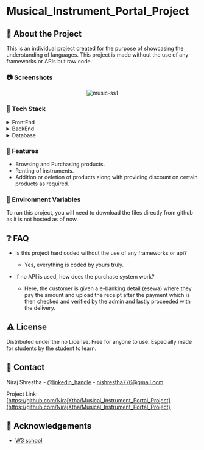 # Musical_Instrument_Portal_Project


<!-- About the Project -->
## :star2: About the Project
This is an individual project created for the purpose of showcasing the understanding of languages. This project is made without the use of any frameworks or APIs but raw code.

<!-- Screenshots -->
### :camera: Screenshots

<div align="center"> 
  <img src="https://i.ibb.co/fkX8b8d/music-ss1.png" alt="music-ss1" border="0" />
</div>


<!-- TechStack -->
### :space_invader: Tech Stack

<details>
  <summary>FrontEnd</summary>
  <ul>
    <li><a href="#">JavaScript</a></li>
    <li><a href="#">HTML</a></li>
    <li><a href="#">CSS</a></li>
  </ul>
</details>

<details>
  <summary>BackEnd</summary>
  <ul>
    <li><a href="https://www.typescriptlang.org/">PHP</a></li>
  </ul>
</details>

<details>
<summary>Database</summary>
  <ul>
    <li><a href="https://www.mysql.com/">MySQL</a></li>
  </ul>
</details>


<!-- Features -->
### :dart: Features

- Browsing and Purchasing products.
- Renting of instruments.
- Addition or deletion of products along with providing discount on certain products as required.



<!-- Env Variables -->
### :key: Environment Variables

To run this project, you will need to download the files directly from github as it is not hosted as of now.




<!-- FAQ -->
## :grey_question: FAQ

- Is this project hard coded without the use of any frameworks or api?

  + Yes, everything is coded by yours truly.

- If no API is used, how does the purchase system work?

  + Here, the customer is given a e-banking detail (esewa) where they pay the amount and upload the receipt after the payment which is then checked and verified by the admin       and lastly proceeded with the delivery.


<!-- License -->
## :warning: License

Distributed under the no License. Free for anyone to use. Especially made for students by the student to learn.


<!-- Contact -->
## :handshake: Contact

Niraj Shrestha - [@linkedin_handle](https://linkedin.com/in/NirajXtha) - nishrestha776@gmail.com

Project Link: [https://github.com/NirajXtha/Musical_Instrument_Portal_Project](https://github.com/NirajXtha/Musical_Instrument_Portal_Project)


<!-- Acknowledgments -->
## :gem: Acknowledgements


 - [W3 school](https://www.w3schools.com/)
